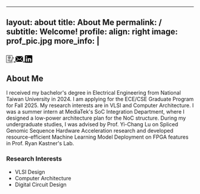 
---
layout: about
title: About Me
permalink: /
subtitle: Welcome!
profile:
  align: right
  image: prof_pic.jpg
  more_info: |
    <p>
      <a href="/assets/pdf/Wen_Chieh_Lo_resume.pdf" target="_blank">
        <img src="/assets/img/resume-icon.png" alt="Résumé Icon" style="width: 20px; height: 20px; vertical-align: middle;">
      </a>
      <a href="mailto:jack910817@gmail.com" target="_blank">
        <img src="/assets/img/email-icon.png" alt="Email Icon" style="width: 20px; height: 20px; vertical-align: middle;">
      </a>
      <a href="https://www.linkedin.com/in/laurentlo0817" target="_blank">
        <img src="/assets/img/linkedin-icon.png" alt="LinkedIn Icon" style="width: 20px; height: 20px; vertical-align: middle;">
      </a>
    </p>
---
## About Me
I received my bachelor's degree in Electrical Engineering from National Taiwan University in 2024. I am applying for the ECE/CSE Graduate Program for Fall 2025.
My research interests are in VLSI and Computer Architecture.
I was a summer intern at MediaTek's SoC Integration Department, where I designed a low-power architecture plan for the NoC structure.
During my undergraduate studies, I was advised by Prof. Yi-Chang Lu on Spliced Genomic Sequence Hardware Acceleration research and developed resource-efficient Machine Learning Model Deployment on FPGA features in Prof. Ryan Kastner's Lab.


### Research Interests
* VLSI Design
* Computer Architecture
* Digital Circuit Design
